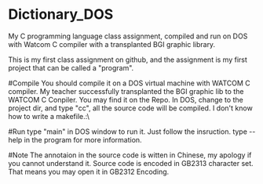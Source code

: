 # Dictionary_DOS
My C programming language class assignment, compiled and run on DOS with Watcom C compiler with a transplanted BGI graphic library.

This is my first class assignment on github, and the assignment is my first project that can be called a "program".

#Compile
You should compile it on a DOS virtual machine with WATCOM C compiler.
My teacher successfully transplanted the BGI graphic lib to the WATCOM C Conpiler. You may find it on the Repo.
In DOS, change to the project dir, and type "cc", all the source code will be compiled.
I don't know how to write a makefile.:\

#Run
type "main" in DOS window to run it.
Just follow the insruction. type --help in the program for more information.

#Note
The annotaion in the source code is witten in Chinese, my apology if you cannot understand it.
Source code is encoded in GB2313 character set. That means you may open it in GB2312 Encoding.
